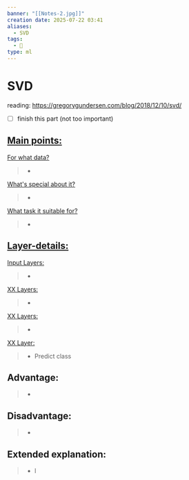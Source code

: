 ```yaml
---
banner: "[[Notes-2.jpg]]"
creation date: 2025-07-22 03:41
aliases:
  - SVD
tags:
  - 🧠
type: ml
---
```

# SVD
reading: https://gregorygundersen.com/blog/2018/12/10/svd/
- [ ] finish this part (not too important)
## <u>Main points:</u>
<u>For what data?</u>
> -
<u>What's special about it?</u>
> -
<u>What task it suitable for?</u>
> -

## <u>Layer-details:  </u>
<u>Input Layers: </u>
> - 
<u>XX Layers: </u>
> - 
<u>XX Layers: </u>
> - 
<u>XX Layer: </u>
> - Predict class

## Advantage:
> - 

## Disadvantage:
> - 

## Extended explanation:
> - l


